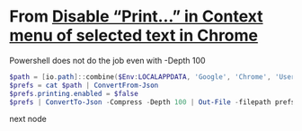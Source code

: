 # From [Disable “Print…” in Context menu of selected text in Chrome](https://superuser.com/a/729275)

Powershell does not do the job even with -Depth 100
```Powershell
$path = [io.path]::combine($Env:LOCALAPPDATA, 'Google', 'Chrome', 'User Data', 'Profile 1', 'Preferences')
$prefs = cat $path | ConvertFrom-Json
$prefs.printing.enabled = $false
$prefs | ConvertTo-Json -Compress -Depth 100 | Out-File -filepath prefs.txt
```

next node
